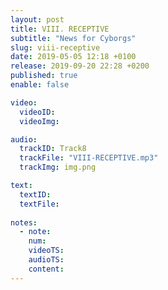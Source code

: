 ```yaml
---
layout: post
title: VIII. RECEPTIVE
subtitle: "News for Cyborgs"
slug: viii-receptive
date: 2019-05-05 12:18 +0100
release: 2019-09-20 22:28 +0200
published: true
enable: false

video:
  videoID: 
  videoImg: 

audio:
  trackID: Track8
  trackFile: "VIII-RECEPTIVE.mp3"
  trackImg: img.png

text:
  textID: 
  textFile:
   
notes:
  - note: 
    num: 
    videoTS: 
    audioTS: 
    content: 
---
```

